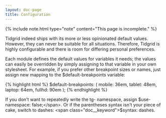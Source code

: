 ```yaml
---
layout: doc-page
title: Configuration
---
```


{% include note.html type="note" content="This page is incomplete." %}

Tidgrid indeed ships with its more or less opinionated default values.
However, they can never be suitable for all situations. Therefore, Tidgrid
is highly configurable and there is room for differing personal preferences.

Each module defines the default values for variables it needs;
the values can easily be overridden by simply assigning to that
variable in your own stylesheet. For example, if you prefer other
breakpoint sizes or names, just assign new mapping to the
<span class="doc__keyword">$default-breakpoints</span> variable:

{% highlight html %}
$default-breakpoints: (
  mobile: 36em,
  tablet: 48em,
  laptop: 64em,
  fullhd: 90em
);
{% endhighlight %}

If you don't want to repeatedly write the tg- namespace,
assign 
<span class="doc__keyword">$use-namespace: false;</span>.
Or if the parentheses syntax isn't your piece of cake,
switch to dashes: 
<span class="doc__keyword">$syntax: dashes</span>.
